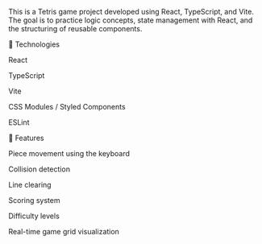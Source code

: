 This is a Tetris game project developed using React, TypeScript, and Vite. The goal is to practice logic concepts, state management with React, and the structuring of reusable components.

🚀 Technologies

React

TypeScript

Vite

CSS Modules / Styled Components

ESLint

🎯 Features

Piece movement using the keyboard

Collision detection

Line clearing

Scoring system

Difficulty levels

Real-time game grid visualization

